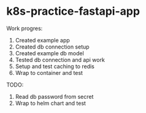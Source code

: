 # k8s-practice-fastapi-app


Work progres:

1. Created example app
2. Created db connection setup
3. Created example db model
4. Tested db connection and api work
5. Setup and test caching to redis
6. Wrap to container and test

TODO:

1. Read db password from secret
2. Wrap to helm chart and test